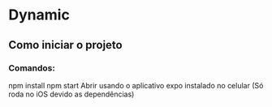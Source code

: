 # Dynamic
## Como iniciar o projeto
### Comandos:
npm install
npm start
Abrir usando o aplicativo expo instalado no celular (Só roda no iOS devido as dependências)
